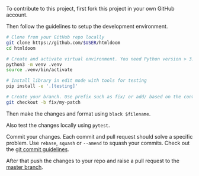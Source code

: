 To contribute to this project, first fork this project in your own GitHub account.

Then follow the guidelines to setup the development environment.

```bash
# Clone from your GitHub repo locally
git clone https://github.com/$USER/htmldoom
cd htmldoom

# Create and activate virtual environment. You need Python version > 3.6
python3 -m venv .venv
source .venv/bin/activate

# Install library in edit mode with tools for testing
pip install -e '.[testing]'

# Create your branch. Use prefix such as fix/ or add/ based on the contribution type. e.g.
git checkout -b fix/my-patch
```

Then make the changes and format using `black $filename`.

Also test the changes locally using `pytest`.

Commit your changes. Each commit and pull request should solve a specific problem. Use `rebase`, `squash` or `--amend` to squash your commits.
 Check out the [git commit guidelines](https://chris.beams.io/posts/git-commit/).

After that push the changes to your repo and raise a pull request to the [master branch](https://github.com/sayanarijit/htmldoom/tree/master).

